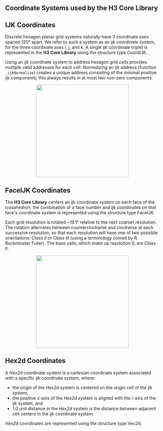 Coordinate Systems used by the H3 Core Library
---

IJK Coordinates
---

Discrete hexagon planar grid systems naturally have 3 coordinate axes spaced 120&deg; apart. We refer to such a system as an _ijk coordinate system_, for the three coordinate axes _i_, _j_, and _k_. A single _ijk_ coordinate triplet is represented in the __H3 Core Library__ using the structure type CoordIJK.

Using an _ijk_ coordinate system to address hexagon grid cells provides multiple valid addresses for each cell. _Normalizing_ an _ijk_ address (function `_ijkNormalize`) creates a unique address consisting of the minimal positive _ijk_ components; this always results in at most two non-zero components.

<div align="center">
  <img height="300" src="images/ijkp.png" />
</div>

FaceIJK Coordinates
---

The __H3 Core Library__ centers an _ijk_ coordinate system on each face of the icosahedron; the combination of a face number and _ijk_ coordinates on that face's coordinate system is represented using the structure type FaceIJK.

Each grid resolution is rotated ~19.1&deg; relative to the next coarser resolution. The rotation alternates between counterclockwise and clockwise at each successive resolution, so that each resolution will have one of two possible orientations: _Class II_ or _Class III_ (using a terminology coined by R. Buckminster Fuller). The base cells, which make up resolution 0, are _Class II_.

<div align="center">
  <img height="300" src="images/classII.III.png" />
</div>

Hex2d Coordinates
---

A _Hex2d_ coordinate system is a cartesian coordinate system associated with a specific _ijk_ coordinate system, where:

* the origin of the _Hex2d_ system is centered on the origin cell of the _ijk_ system, 
* the positive _x_-axis of the _Hex2d_ system is aligned with the _i_-axis of the _ijk_ system, and
* 1.0 unit distance in the _Hex2d_ system is the distance between adjacent cell centers in the _ijk_ coordinate system.

_Hex2d_ coordinates are represented using the structure type Vec2d.

